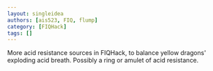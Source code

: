 ```yaml
---
layout: singleidea
authors: [ais523, FIQ, flump]
category: [FIQHack]
tags: []
---
```

More acid resistance sources in FIQHack, to balance yellow dragons' exploding acid breath. Possibly a ring or amulet of acid resistance.
